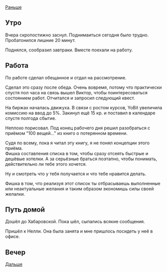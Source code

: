 [Раньше](2020.12.16.md)  
## Утро
Вчера скропостижно заснул. Поднимаиться сегодня было трудно. Пробатонился лишние 20 минут.

Поднялся, сообразил завтраки. Вместе поехали на работу.
## Работа
По работе сделал обещанное и отдал на рассмотрение.

Сделал это сразу после обеда. Очень вовремя, потому что практически спустя пол часа на связь вышел Виктор, чтобы поинтересоваться состоянием работ. Отчитался и запросил следующий квест.

На биржах началась движуха. 
В связи с ростом курсов, YoBit увеличила комиссию на ввод до 5%.
Закинул ещё 15 кр. и поставил в календаре спустя полгода сбытие.

Неплохо порисовал. Под конец рабочего дня решил разобраться с приёмом "100 вещей..." из книго о потерянном времени.

Судя по всему, пока я читал эту книгу, я не понял концепции этого приёма.  
Фишка составления списка в том, чтобы сразу отсеять быстрые и дешёвые хотелки. А за серьёзные браться поэтапно, чтобы понимать, действительно ли тебе этого хочется.

Ну и смотреть что у тебя получается и что тебе нравится делать.

Фишка в том, что реализуя этот список ты отбрасываешь выполненные или неактуальные желания и таким образом экономишь силы своей желалки.
## Путь домой
Дошёл до Хабаровской. Пока шёл, сыпались всякие сообщения.

Пришёл к Нелли. Она была занята и мне пришлось посидеть у неё в офисе.
## Вечер
[Дальше](2020.12.18.md)
